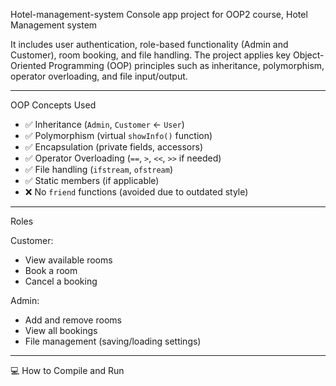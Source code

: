 Hotel-management-system
Console app project for OOP2 course, Hotel Management system

It includes user authentication, role-based functionality (Admin and Customer), room booking, and file handling. The project applies key Object-Oriented Programming (OOP) principles such as inheritance, polymorphism, operator overloading, and file input/output.


---

 OOP Concepts Used

- ✅ Inheritance (`Admin`, `Customer` ← `User`)
- ✅ Polymorphism (virtual `showInfo()` function)
- ✅ Encapsulation (private fields, accessors)
- ✅ Operator Overloading (`==`, `>`, `<<`, `>>` if needed)
- ✅ File handling (`ifstream`, `ofstream`)
- ✅ Static members (if applicable)
- ❌ No `friend` functions (avoided due to outdated style)

---

 Roles

 Customer:
- View available rooms
- Book a room
- Cancel a booking

Admin:
- Add and remove rooms
- View all bookings
- File management (saving/loading settings)

---

 💻 How to Compile and Run

```bash

